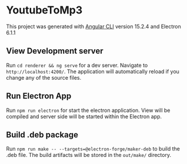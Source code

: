 # YoutubeToMp3

This project was generated with [Angular CLI](https://github.com/angular/angular-cli) version 15.2.4 and Electron 6.1.1

## View Development server

Run `cd renderer && ng serve` for a dev server. Navigate to `http://localhost:4200/`. The application will automatically reload if you change any of the source files.

## Run Electron App

Run `npm run electron` for start the electron application. View will be compiled and server side will be started within the Electron app.

## Build .deb package

Run `npm run make -- --targets=@electron-forge/maker-deb` to build the .deb file. The build artifacts will be stored in the `out/make/` directory.
